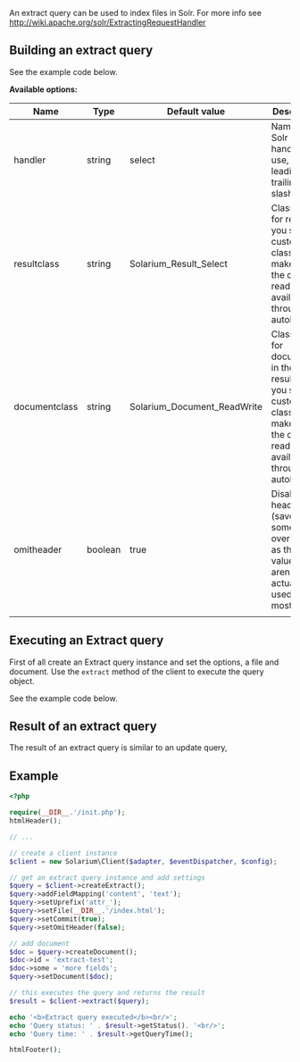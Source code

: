 An extract query can be used to index files in Solr. For more info see <http://wiki.apache.org/solr/ExtractingRequestHandler>

Building an extract query
-------------------------

See the example code below.

**Available options:**

| Name          | Type    | Default value                 | Description                                                                                                                               |
|---------------|---------|-------------------------------|-------------------------------------------------------------------------------------------------------------------------------------------|
| handler       | string  | select                        | Name of the Solr request handler to use, without leading or trailing slashes                                                              |
| resultclass   | string  | Solarium\_Result\_Select      | Classname for result. If you set a custom classname make sure the class is readily available (or through autoloading)                     |
| documentclass | string  | Solarium\_Document\_ReadWrite | Classname for documents in the resultset. If you set a custom classname make sure the class is readily available (or through autoloading) |
| omitheader    | boolean | true                          | Disable Solr headers (saves some overhead, as the values aren't actually used in most cases)                                              |
||

Executing an Extract query
--------------------------

First of all create an Extract query instance and set the options, a file and document. Use the `extract` method of the client to execute the query object.

See the example code below.

Result of an extract query
--------------------------

The result of an extract query is similar to an update query,

Example
-------

```php
<?php

require(__DIR__.'/init.php');
htmlHeader();

// ...

// create a client instance
$client = new Solarium\Client($adapter, $eventDispatcher, $config);

// get an extract query instance and add settings
$query = $client->createExtract();
$query->addFieldMapping('content', 'text');
$query->setUprefix('attr_');
$query->setFile(__DIR__.'/index.html');
$query->setCommit(true);
$query->setOmitHeader(false);

// add document
$doc = $query->createDocument();
$doc->id = 'extract-test';
$doc->some = 'more fields';
$query->setDocument($doc);

// this executes the query and returns the result
$result = $client->extract($query);

echo '<b>Extract query executed</b><br/>';
echo 'Query status: ' . $result->getStatus(). '<br/>';
echo 'Query time: ' . $result->getQueryTime();

htmlFooter();

```
